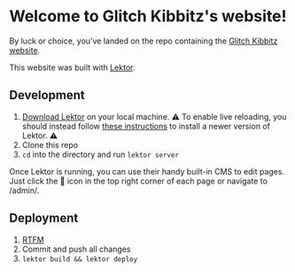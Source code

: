 # Welcome to Glitch Kibbitz's website!

By luck or choice, you've landed on the repo containing the [Glitch Kibbitz website](https://glitchkibbitz.com/).

This website was built with [Lektor](https://www.getlektor.com/).

## Development

1. [Download Lektor](https://www.getlektor.com/downloads/) on your local machine. ⚠️ To enable live reloading, you should instead follow [these instructions](https://github.com/lektor/lektor/issues/453#issuecomment-1465246327) to install a newer version of Lektor. ⚠️
1. Clone this repo
1. `cd` into the directory and run `lektor server`

Once Lektor is running, you can use their handy built-in CMS to edit pages. Just click the 📝 icon in the top right corner of each page or navigate to /admin/.

## Deployment

1. [RTFM](https://www.getlektor.com/docs/deployment/)
1. Commit and push all changes
1. `lektor build && lektor deploy`
